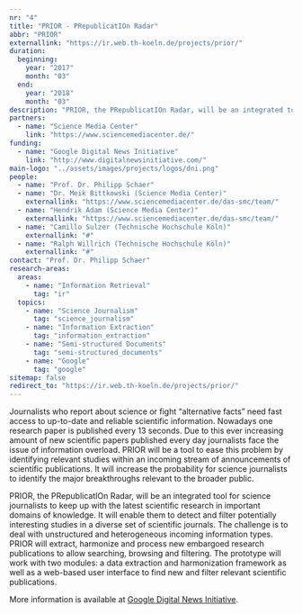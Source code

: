 ```yaml
---
nr: "4"
title: "PRIOR - PRepublicatIOn Radar"
abbr: "PRIOR"
externallink: "https://ir.web.th-koeln.de/projects/prior/"
duration:
  beginning: 
    year: "2017"
    month: "03"
  end: 
    year: "2018"
    month: "03"
description: "PRIOR, the PRepublicatIOn Radar, will be an integrated tool for science journalists to keep up with the latest scientific research in important domains of knowledge. It will enable them to detect and filter potentially interesting studies in a diverse set of scientific journals. The challenge is to deal with unstructured and heterogeneous incoming information types. PRIOR will extract, harmonize and process new embargoed research publications to allow searching, browsing and filtering. The prototype will work with two modules: a data extraction and harmonization framework as well as a web-based user interface to find new and filter relevant scientific publications."
partners:
  - name: "Science Media Center"
    link: "https://www.sciencemediacenter.de/"
funding:
  - name: "Google Digital News Initiative"
    link: "http://www.digitalnewsinitiative.com/"
main-logo: "../assets/images/projects/logos/dni.png"
people:
  - name: "Prof. Dr. Philipp Schaer"
  - name: "Dr. Meik Bittkowski (Science Media Center)"
    externallink: "https://www.sciencemediacenter.de/das-smc/team/"
  - name: "Hendrik Adam (Science Media Center)"
    externallink: "https://www.sciencemediacenter.de/das-smc/team/"
  - name: "Camillo Sulzer (Technische Hochschule Köln)"
    externallink: "#"
  - name: "Ralph Willrich (Technische Hochschule Köln)"
    externallink: "#"
contact: "Prof. Dr. Philipp Schaer"
research-areas:
  areas:
    - name: "Information Retrieval"
      tag: "ir"
  topics:
    - name: "Science Journalism"
      tag: "science_journalism"
    - name: "Information Extraction"
      tag: "information_extraction"
    - name: "Semi-structured Documents"
      tag: "semi-structured_documents"
    - name: "Google"
      tag: "google"
sitemap: false
redirect_to: "https://ir.web.th-koeln.de/projects/prior/"
---
```

Journalists who report about science or fight “alternative facts” need fast access to up-to-date and reliable scientific information. Nowadays one research paper is published every 13 seconds. Due to this ever increasing amount of new scientific papers published every day journalists face the issue of information overload. PRIOR will be a tool to ease this problem by identifying relevant studies within an incoming stream of announcements of scientific publications. It will increase the probability for science journalists to identify the major breakthroughs relevant to the broader public.

PRIOR, the PRepublicatIOn Radar, will be an integrated tool for science journalists to keep up with the latest scientific research in important domains of knowledge. It will enable them to detect and filter potentially interesting studies in a diverse set of scientific journals. The challenge is to deal with unstructured and heterogeneous incoming information types. PRIOR will extract, harmonize and process new embargoed research publications to allow searching, browsing and filtering. The prototype will work with two modules: a data extraction and harmonization framework as well as a web-based user interface to find new and filter relevant scientific publications.

More information is available at [Google Digital News Initiative](http://www.digitalnewsinitiative.com/).